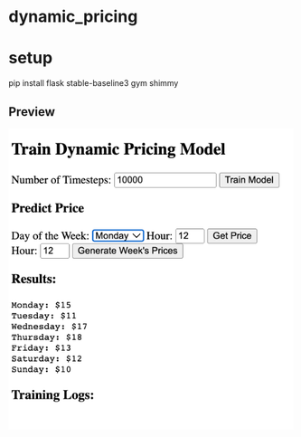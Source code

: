 # dynamic_pricing

# setup
pip install flask stable-baseline3 gym shimmy

## Preview
![Preview Image](./preview.png)